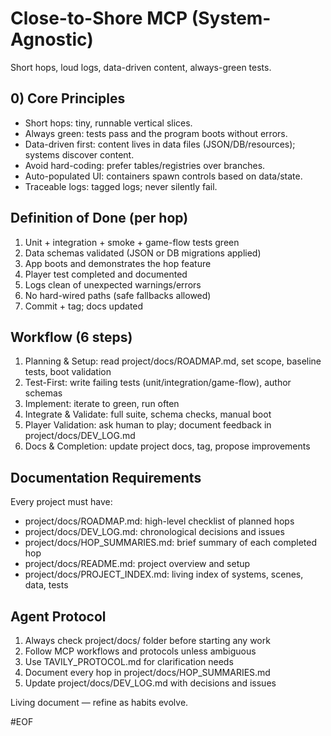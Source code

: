 # Close-to-Shore MCP (System-Agnostic)

Short hops, loud logs, data-driven content, always-green tests.

## 0) Core Principles
- Short hops: tiny, runnable vertical slices.
- Always green: tests pass and the program boots without errors.
- Data-driven first: content lives in data files (JSON/DB/resources); systems discover content.
- Avoid hard-coding: prefer tables/registries over branches.
- Auto-populated UI: containers spawn controls based on data/state.
- Traceable logs: tagged logs; never silently fail.

## Definition of Done (per hop)
1) Unit + integration + smoke + game-flow tests green
2) Data schemas validated (JSON or DB migrations applied)
3) App boots and demonstrates the hop feature
4) Player test completed and documented
5) Logs clean of unexpected warnings/errors
6) No hard-wired paths (safe fallbacks allowed)
7) Commit + tag; docs updated

## Workflow (6 steps)
1) Planning & Setup: read project/docs/ROADMAP.md, set scope, baseline tests, boot validation
2) Test-First: write failing tests (unit/integration/game-flow), author schemas
3) Implement: iterate to green, run often
4) Integrate & Validate: full suite, schema checks, manual boot
5) Player Validation: ask human to play; document feedback in project/docs/DEV_LOG.md
6) Docs & Completion: update project docs, tag, propose improvements

## Documentation Requirements
Every project must have:
- project/docs/ROADMAP.md: high-level checklist of planned hops
- project/docs/DEV_LOG.md: chronological decisions and issues
- project/docs/HOP_SUMMARIES.md: brief summary of each completed hop
- project/docs/README.md: project overview and setup
- project/docs/PROJECT_INDEX.md: living index of systems, scenes, data, tests

## Agent Protocol
1) Always check project/docs/ folder before starting any work
2) Follow MCP workflows and protocols unless ambiguous
3) Use TAVILY_PROTOCOL.md for clarification needs
4) Document every hop in project/docs/HOP_SUMMARIES.md
5) Update project/docs/DEV_LOG.md with decisions and issues

Living document — refine as habits evolve.

#EOF
